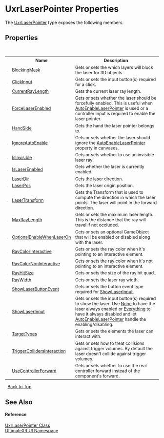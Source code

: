 # UxrLaserPointer Properties
 

The <a href="T_UltimateXR_UI_UxrLaserPointer">UxrLaserPointer</a> type exposes the following members.


## Properties
&nbsp;<table><tr><th></th><th>Name</th><th>Description</th></tr><tr><td>![Public property](media/pubproperty.gif "Public property")</td><td><a href="P_UltimateXR_UI_UxrLaserPointer_BlockingMask">BlockingMask</a></td><td>
Gets or sets the which layers will block the laser for 3D objects.</td></tr><tr><td>![Public property](media/pubproperty.gif "Public property")</td><td><a href="P_UltimateXR_UI_UxrLaserPointer_ClickInput">ClickInput</a></td><td>
Gets or sets the input button(s) required for a click.</td></tr><tr><td>![Public property](media/pubproperty.gif "Public property")</td><td><a href="P_UltimateXR_UI_UxrLaserPointer_CurrentRayLength">CurrentRayLength</a></td><td>
Gets the current laser ray length.</td></tr><tr><td>![Public property](media/pubproperty.gif "Public property")</td><td><a href="P_UltimateXR_UI_UxrLaserPointer_ForceLaserEnabled">ForceLaserEnabled</a></td><td>
Gets or sets whether the laser should be forcefully enabled. This is useful when <a href="P_UltimateXR_UI_UnityInputModule_UxrCanvas_AutoEnableLaserPointer">AutoEnableLaserPointer</a> is used or a controller input is required to enable the laser pointer.</td></tr><tr><td>![Public property](media/pubproperty.gif "Public property")</td><td><a href="P_UltimateXR_UI_UxrLaserPointer_HandSide">HandSide</a></td><td>
Gets the hand the laser pointer belongs to.</td></tr><tr><td>![Public property](media/pubproperty.gif "Public property")</td><td><a href="P_UltimateXR_UI_UxrLaserPointer_IgnoreAutoEnable">IgnoreAutoEnable</a></td><td>
Gets or sets whether the laser should ignore the <a href="P_UltimateXR_UI_UnityInputModule_UxrCanvas_AutoEnableLaserPointer">AutoEnableLaserPointer</a> property in canvases.</td></tr><tr><td>![Public property](media/pubproperty.gif "Public property")</td><td><a href="P_UltimateXR_UI_UxrLaserPointer_IsInvisible">IsInvisible</a></td><td>
Gets or sets whether to use an invisible laser ray.</td></tr><tr><td>![Public property](media/pubproperty.gif "Public property")</td><td><a href="P_UltimateXR_UI_UxrLaserPointer_IsLaserEnabled">IsLaserEnabled</a></td><td>
Gets whether the laser is currently enabled.</td></tr><tr><td>![Public property](media/pubproperty.gif "Public property")</td><td><a href="P_UltimateXR_UI_UxrLaserPointer_LaserDir">LaserDir</a></td><td>
Gets the laser direction.</td></tr><tr><td>![Public property](media/pubproperty.gif "Public property")</td><td><a href="P_UltimateXR_UI_UxrLaserPointer_LaserPos">LaserPos</a></td><td>
Gets the laser origin position.</td></tr><tr><td>![Public property](media/pubproperty.gif "Public property")</td><td><a href="P_UltimateXR_UI_UxrLaserPointer_LaserTransform">LaserTransform</a></td><td>
Gets the Transform that is used to compute the direction in which the laser points. The laser will point in the forward direction.</td></tr><tr><td>![Public property](media/pubproperty.gif "Public property")</td><td><a href="P_UltimateXR_UI_UxrLaserPointer_MaxRayLength">MaxRayLength</a></td><td>
Gets or sets the maximum laser length. This is the distance that the ray will travel if not occluded.</td></tr><tr><td>![Public property](media/pubproperty.gif "Public property")</td><td><a href="P_UltimateXR_UI_UxrLaserPointer_OptionalEnableWhenLaserOn">OptionalEnableWhenLaserOn</a></td><td>
Gets or sets an optional GameObject that will be enabled or disabled along with the laser.</td></tr><tr><td>![Public property](media/pubproperty.gif "Public property")</td><td><a href="P_UltimateXR_UI_UxrLaserPointer_RayColorInteractive">RayColorInteractive</a></td><td>
Gets or sets the ray color when it's pointing to an interactive element.</td></tr><tr><td>![Public property](media/pubproperty.gif "Public property")</td><td><a href="P_UltimateXR_UI_UxrLaserPointer_RayColorNonInteractive">RayColorNonInteractive</a></td><td>
Gets or sets the ray color when it's not pointing to an interactive element.</td></tr><tr><td>![Public property](media/pubproperty.gif "Public property")</td><td><a href="P_UltimateXR_UI_UxrLaserPointer_RayHitSize">RayHitSize</a></td><td>
Gets or sets the size of the ray hit quad..</td></tr><tr><td>![Public property](media/pubproperty.gif "Public property")</td><td><a href="P_UltimateXR_UI_UxrLaserPointer_RayWidth">RayWidth</a></td><td>
Gets or sets the laser ray width.</td></tr><tr><td>![Public property](media/pubproperty.gif "Public property")</td><td><a href="P_UltimateXR_UI_UxrLaserPointer_ShowLaserButtonEvent">ShowLaserButtonEvent</a></td><td>
Gets or sets the button event type required for <a href="P_UltimateXR_UI_UxrLaserPointer_ShowLaserInput">ShowLaserInput</a>.</td></tr><tr><td>![Public property](media/pubproperty.gif "Public property")</td><td><a href="P_UltimateXR_UI_UxrLaserPointer_ShowLaserInput">ShowLaserInput</a></td><td>
Gets or sets the input button(s) required to show the laser. Use <a href="T_UltimateXR_Devices_UxrInputButtons">None</a> to have the laser always enabled or <a href="T_UltimateXR_Devices_UxrInputButtons">Everything</a> to have it always disabled and let <a href="P_UltimateXR_UI_UnityInputModule_UxrCanvas_AutoEnableLaserPointer">AutoEnableLaserPointer</a> handle the enabling/disabling.</td></tr><tr><td>![Public property](media/pubproperty.gif "Public property")</td><td><a href="P_UltimateXR_UI_UxrLaserPointer_TargetTypes">TargetTypes</a></td><td>
Gets or sets the elements the laser can interact with.</td></tr><tr><td>![Public property](media/pubproperty.gif "Public property")</td><td><a href="P_UltimateXR_UI_UxrLaserPointer_TriggerCollidersInteraction">TriggerCollidersInteraction</a></td><td>
Gets or sets how to treat collisions against trigger volumes. By default the laser doesn't collide against trigger volumes.</td></tr><tr><td>![Public property](media/pubproperty.gif "Public property")</td><td><a href="P_UltimateXR_UI_UxrLaserPointer_UseControllerForward">UseControllerForward</a></td><td>
Gets or sets whether to use the real controller forward instead of the component's forward.</td></tr></table>&nbsp;
<a href="#uxrlaserpointer-properties">Back to Top</a>

## See Also


#### Reference
<a href="T_UltimateXR_UI_UxrLaserPointer">UxrLaserPointer Class</a><br /><a href="N_UltimateXR_UI">UltimateXR.UI Namespace</a><br />